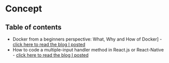 # Concept

## Table of contents
- Docker from a beginners perspective: What, Why and How of Docker] - [click here to read the blog I posted](https://www.linkedin.com/pulse/docker-101-part-1-what-why-how-ram-pandey)
- How to code a multiple-input handler method in React.js or React-Native - [click here to read the blog I posted](https://www.linkedin.com/pulse/how-code-multiple-input-handler-method-reactjs-ram-pandey)
